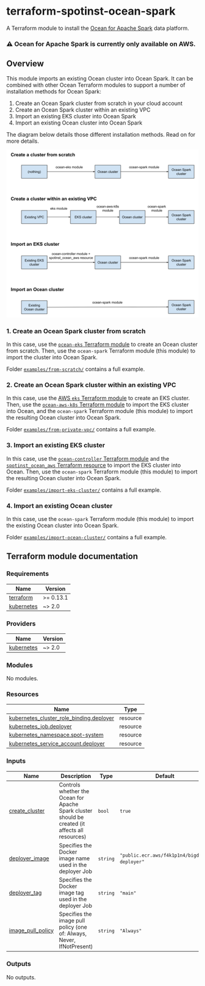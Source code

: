 # terraform-spotinst-ocean-spark

A Terraform module to install the [Ocean for Apache Spark](https://spot.io/products/ocean-apache-spark/) data platform.

### :warning: Ocean for Apache Spark is currently only available on AWS.

## Overview

This module imports an existing Ocean cluster into Ocean Spark.
It can be combined with other Ocean Terraform modules to support a number of installation methods for Ocean Spark:
1. Create an Ocean Spark cluster from scratch in your cloud account
2. Create an Ocean Spark cluster within an existing VPC
3. Import an existing EKS cluster into Ocean Spark
4. Import an existing Ocean cluster into Ocean Spark

The diagram below details those different installation methods.
Read on for more details.

![Terraform module usage](https://raw.githubusercontent.com/spotinst/terraform-spotinst-ocean-spark/main/docs/module_usage.svg)

### 1. Create an Ocean Spark cluster from scratch

In this case, use the [`ocean-eks` Terraform module](https://registry.terraform.io/modules/spotinst/ocean-eks/spotinst/latest) to create an Ocean cluster from scratch.
Then, use the `ocean-spark` Terraform module (this module) to import the cluster into Ocean Spark.

Folder [`examples/from-scratch/`](https://github.com/spotinst/terraform-spotinst-ocean-spark/tree/main/examples/from-scratch) contains a full example.

### 2. Create an Ocean Spark cluster within an existing VPC

In this case, use the [AWS `eks` Terraform module](https://registry.terraform.io/modules/terraform-aws-modules/eks/aws/latest) to create an EKS cluster.
Then, use the [`ocean-aws-k8s` Terraform module](https://registry.terraform.io/modules/spotinst/ocean-aws-k8s/spotinst/latest) to import the EKS cluster into Ocean, and the `ocean-spark` Terraform module (this module) to import the resulting Ocean cluster into Ocean Spark.

Folder [`examples/from-private-vpc/`](https://github.com/spotinst/terraform-spotinst-ocean-spark/tree/main/examples/from-private-vpc) contains a full example.

### 3. Import an existing EKS cluster

In this case, use the [`ocean-controller` Terraform module](https://registry.terraform.io/modules/spotinst/ocean-controller/spotinst/latest) and the [`spotinst_ocean_aws` Terraform resource](https://registry.terraform.io/providers/spotinst/spotinst/latest/docs/resources/ocean_aws) to import the EKS cluster into Ocean.
Then, use the `ocean-spark` Terraform module (this module) to import the resulting Ocean cluster into Ocean Spark.

Folder [`examples/import-eks-cluster/`](https://github.com/spotinst/terraform-spotinst-ocean-spark/tree/main/examples/import-eks-cluster) contains a full example.

### 4. Import an existing Ocean cluster

In this case, use the `ocean-spark` Terraform module (this module) to import the existing Ocean cluster into Ocean Spark.

Folder [`examples/import-ocean-cluster/`](https://github.com/spotinst/terraform-spotinst-ocean-spark/tree/main/examples/import-ocean-cluster) contains a full example.

## Terraform module documentation

<!-- BEGIN_TF_DOCS -->
### Requirements

| Name | Version |
|------|---------|
| <a name="requirement_terraform"></a> [terraform](#requirement\_terraform) | >= 0.13.1 |
| <a name="requirement_kubernetes"></a> [kubernetes](#requirement\_kubernetes) | ~> 2.0 |

### Providers

| Name | Version |
|------|---------|
| <a name="provider_kubernetes"></a> [kubernetes](#provider\_kubernetes) | ~> 2.0 |

### Modules

No modules.

### Resources

| Name | Type |
|------|------|
| [kubernetes_cluster_role_binding.deployer](https://registry.terraform.io/providers/hashicorp/kubernetes/latest/docs/resources/cluster_role_binding) | resource |
| [kubernetes_job.deployer](https://registry.terraform.io/providers/hashicorp/kubernetes/latest/docs/resources/job) | resource |
| [kubernetes_namespace.spot-system](https://registry.terraform.io/providers/hashicorp/kubernetes/latest/docs/resources/namespace) | resource |
| [kubernetes_service_account.deployer](https://registry.terraform.io/providers/hashicorp/kubernetes/latest/docs/resources/service_account) | resource |

### Inputs

| Name | Description | Type | Default | Required |
|------|-------------|------|---------|:--------:|
| <a name="input_create_cluster"></a> [create\_cluster](#input\_create\_cluster) | Controls whether the Ocean for Apache Spark cluster should be created (it affects all resources) | `bool` | `true` | no |
| <a name="input_deployer_image"></a> [deployer\_image](#input\_deployer\_image) | Specifies the Docker image name used in the deployer Job | `string` | `"public.ecr.aws/f4k1p1n4/bigdata-deployer"` | no |
| <a name="input_deployer_tag"></a> [deployer\_tag](#input\_deployer\_tag) | Specifies the Docker image tag used in the deployer Job | `string` | `"main"` | no |
| <a name="input_image_pull_policy"></a> [image\_pull\_policy](#input\_image\_pull\_policy) | Specifies the image pull policy (one of: Always, Never, IfNotPresent) | `string` | `"Always"` | no |

### Outputs

No outputs.
<!-- END_TF_DOCS -->
